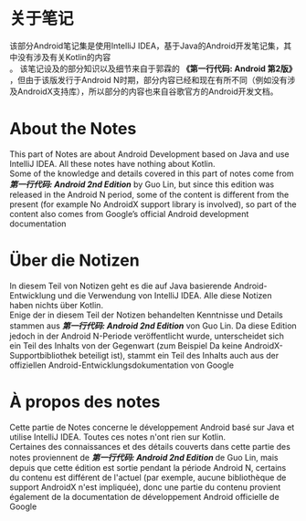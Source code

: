 # 关于笔记
该部分Android笔记集是使用IntelliJ IDEA，基于Java的Android开发笔记集，其中没有涉及有关Kotlin的内容<br>。
该笔记设及的部分知识以及细节来自于郭霖的 **《第一行代码: Android 第2版》** ，但由于该版发行于Android N时期，部分内容已经和现在有所不同（例如没有涉及AndroidX支持库），所以部分的内容也来自谷歌官方的Android开发文档。

# About the Notes
This part of Notes are about Android Development based on Java and use IntelliJ IDEA. All these notes have nothing about Kotlin.<br>
Some of the knowledge and details covered in this part of notes come from **<i>第一行代码: Android 2nd Edition</i>** by Guo Lin, but since this edition was released in the Android N period, some of the content is different from the present (for example No AndroidX support library is involved), so part of the content also comes from Google’s official Android development documentation

# Über die Notizen
In diesem Teil von Notizen geht es die auf Java basierende Android-Entwicklung und die Verwendung von IntelliJ IDEA. Alle diese Notizen haben nichts über Kotlin. <br>
Enige der in diesem Teil der Notizen behandelten Kenntnisse und Details stammen aus ***第一行代码: Android 2nd Edition*** von Guo Lin. Da diese Edition jedoch in der Android N-Periode veröffentlicht wurde, unterscheidet sich ein Teil des Inhalts von der Gegenwart (zum Beispiel Da keine AndroidX-Supportbibliothek beteiligt ist), stammt ein Teil des Inhalts auch aus der offiziellen Android-Entwicklungsdokumentation von Google

# À propos des notes
Cette partie de Notes concerne le développement Android basé sur Java et utilise IntelliJ IDEA. Toutes ces notes n'ont rien sur Kotlin.<br>
Certaines des connaissances et des détails couverts dans cette partie des notes proviennent de **<i> 第一行代码: Android 2nd Edition </i>** de Guo Lin, mais depuis que cette édition est sortie pendant la période Android N, certains du contenu est différent de l'actuel (par exemple, aucune bibliothèque de support AndroidX n'est impliquée), donc une partie du contenu provient également de la documentation de développement Android officielle de Google
